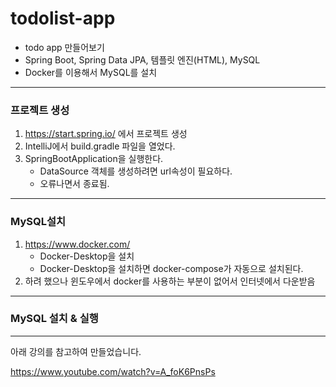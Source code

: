 
# todolist-app

- todo app 만들어보기
- Spring Boot, Spring Data JPA, 템플릿 엔진(HTML), MySQL
- Docker를 이용해서 MySQL를 설치

--- 

### 프로젝트 생성
1) https://start.spring.io/ 에서 프로젝트 생성 
2) IntelliJ에서 build.gradle 파일을 열었다.
3) SpringBootApplication을 실행한다.
   - DataSource 객체를 생성하려면 url속성이 필요하다.
   - 오류나면서 종료됨.
---
### MySQL설치
1) https://www.docker.com/
    - Docker-Desktop을 설치
    - Docker-Desktop을 설치하면 docker-compose가 자동으로 설치된다.
2) 하려 했으나 윈도우에서 docker를 사용하는 부분이 없어서 인터넷에서 다운받음

---
### MySQL 설치 & 실행

---
아래 강의를 참고하여 만들었습니다.

https://www.youtube.com/watch?v=A_foK6PnsPs